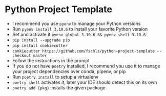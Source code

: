 # Python Project Template

- I recommend you use `pyenv` to manage your Python versions
- Run `pyenv install 3.10.6` to install your favorite Python version
- Set and activate it `pyenv global 3.10.6 && pyenv shell 3.10.6`
- `pip install --upgrade pip`
- `pip install cookiecutter`
- `cookiecutter https://github.com/fschlz/python-project-template --checkout master`
- Follow the instructions in the prompt
- If you do not have `poetry` installed, I recommend you use it to manage your project dependencies over conda, pipenv, or pip
- Run `poetry install` to setup a virtualenv
- `poetry shell` activates it, later your IDE should detect this on its own
- `poetry add {pkg}` installs the given package
